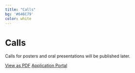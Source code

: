 ```yaml
---
title: "Calls"
bg: '#646C79'
color: white
---
```

# Calls

Calls for posters and oral presentations will be published later.

<p align="center">
<div>
<a href="docs/xxx.pdf" class="btn vspace btn-dark btn-lg mr-1" role="button">View as PDF</a>
<a href="https://docs.google.com/forms/d/e/1FAIpQLSelUYP4soZoXnQ5nTyGOUSD9vPDzPeWbFvYKkJEw3qdN_33cQ/viewform?usp=pp_url" class="btn vspace btn-success btn-lg mr-1" role="button"><i class="fa fa-arrow-right" aria-hidden="true"></i> Application Portal</a>
</div>
</p>
